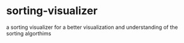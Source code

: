 # sorting-visualizer
a sorting visualizer for a better visualization and understanding  of the sorting algorthims
